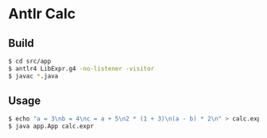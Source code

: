 # Antlr Calc

## Build

```zsh
$ cd src/app
$ antlr4 LibExpr.g4 -no-listener -visitor
$ javac *.java
```

## Usage

```zsh
$ echo "a = 3\nb = 4\nc = a + 5\n2 * (1 + 3)\n(a - b) * 2\n" > calc.expr
$ java app.App calc.expr
```